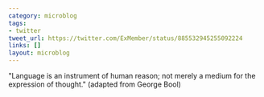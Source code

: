 ```yaml
---
category: microblog
tags:
- twitter
tweet_url: https://twitter.com/ExMember/status/885532945255092224
links: []
layout: microblog
---
```

"Language is an instrument of human reason; not merely a medium for the expression of thought." (adapted from George Bool)
